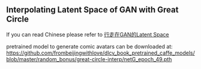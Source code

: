 ## Interpolating Latent Space of GAN with Great Circle

If you can read Chinese please refer to [行走在GAN的Latent Space](https://zhuanlan.zhihu.com/p/32135185)

pretrained model to generate comic avatars can be downloaded at: https://github.com/frombeijingwithlove/dlcv_book_pretrained_caffe_models/blob/master/random_bonus/great-circle-interp/netG_epoch_49.pth